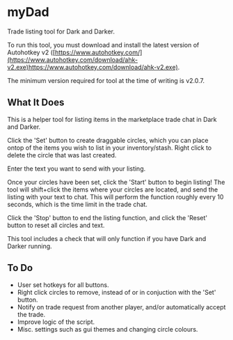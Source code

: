 # myDad
Trade listing tool for Dark and Darker.

To run this tool, you must download and install the latest version of Autohotkey v2 ([https://www.autohotkey.com/](https://www.autohotkey.com/download/ahk-v2.exe)https://www.autohotkey.com/download/ahk-v2.exe).

The minimum version required for tool at the time of writing is v2.0.7.

## What It Does
This is a helper tool for listing items in the marketplace trade chat in Dark and Darker.

Click the 'Set' button to create draggable circles, which you can place ontop of the items you wish to list in your inventory/stash. Right click to delete the circle that was last created.

Enter the text you want to send with your listing.

Once your circles have been set, click the 'Start' button to begin listing! The tool will shift+click the items where your circles are located, and send the listing with your text to chat. This will perform the function roughly every 10 seconds, which is the time limit in the trade chat.

Click the 'Stop' button to end the listing function, and click the 'Reset' button to reset all circles and text.

This tool includes a check that will only function if you have Dark and Darker running.

## To Do
- User set hotkeys for all buttons.
- Right click circles to remove, instead of or in conjuction with the 'Set' button.
- Notify on trade request from another player, and/or automatically accept the trade.
- Improve logic of the script.
- Misc. settings such as gui themes and changing circle colours.
